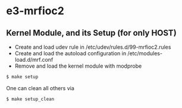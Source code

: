 # e3-mrfioc2



## Kernel Module, and its Setup (for only HOST)

* Create and load udev rule in /etc/udev/rules.d/99-mrfioc2.rules
* Create and load the autoload configuration in /etc/modules-load.d/mrf.conf
* Remove and load the kernel module with modprobe

```sh
$ make setup
```

One can clean all others via
```sh
$ make setup_clean
```
